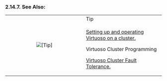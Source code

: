<div>

<div>

<div>

<div>

### 2.14.7. See Also:

</div>

</div>

</div>

<div>

<table data-border="0" data-summary="Tip">
<colgroup>
<col style="width: 50%" />
<col style="width: 50%" />
</colgroup>
<tbody>
<tr class="odd">
<td rowspan="2" style="text-align: center;" data-valign="top"
width="25"><img src="images/tip.png" alt="[Tip]" /></td>
<td style="text-align: left;">Tip</td>
</tr>
<tr class="even">
<td style="text-align: left;" data-valign="top"><p><a
href="clusteroperation.html" class="link"
title="6.3. Virtuoso Cluster Operation">Setting up and operating
Virtuoso on a cluster.</a></p>
<p>Virtuoso Cluster Programming</p>
<p><a href="fault.html" class="link"
title="6.4. Virtuoso Cluster Fault Tolerance">Virtuoso Cluster Fault
Tolerance.</a></p></td>
</tr>
</tbody>
</table>

</div>

</div>
